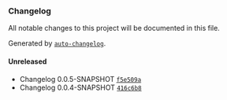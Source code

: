 ### Changelog
All notable changes to this project will be documented in this file.

Generated by [`auto-changelog`](https://github.com/CookPete/auto-changelog).

#### Unreleased
- Changelog 0.0.5-SNAPSHOT [`f5e509a`](https://github.com/opmineserver/prueba-ci/commit/f5e509a88b241951d3cec963bb06006d427be85f)
- Changelog 0.0.4-SNAPSHOT [`416c6b8`](https://github.com/opmineserver/prueba-ci/commit/416c6b8966f3f08b8a3400a96c228ff17bcf0f9b)

